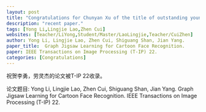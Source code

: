 ```yaml
---
layout: post
title: "Congratulations for Chunyan Xu of the title of outstanding young backbone of "Qinglan Project" in Jiangsu Universities in 2022!"
description: "recent paper."
tags: [Yong Li,Lingjie Lao,Zhen Cui]
websites: [Teacher/LiYong,Student/Master/LaoLingjie,Teacher/CuiZhen]
author: Yong Li, Lingjie Lao, Zhen Cui, Shiguang Shan, Jian Yang.
paper_title:  Graph Jigsaw Learning for Cartoon Face Recognition.
paper: IEEE Transactions on Image Processing (T-IP) 22.
categories: [Congratulations]
---
```

祝贺李勇，劳灵杰的论文被T-IP 22收录。

论文题目: Yong Li, Lingjie Lao, Zhen Cui, Shiguang Shan, Jian Yang. Graph Jigsaw Learning for Cartoon Face Recognition. IEEE Transactions on Image Processing (T-IP) 22.

